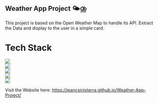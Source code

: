 ## Weather App Project 🌤⛈

This project is based on the Open Weather Map to handle its API. 
Extract the Data and display to the user in a simple card. 

# Tech Stack
![](https://img.shields.io/badge/JavaScript-323330?style=for-the-badge&logo=javascript&logoColor=F7DF1E)
<br>
![](https://img.shields.io/badge/Node.js-43853D?style=for-the-badge&logo=node.js&logoColor=white)
<br>
![](https://img.shields.io/badge/Express.js-404D59?style=for-the-badge)
<br>
![](https://img.shields.io/badge/Bootstrap-563D7C?style=for-the-badge&logo=bootstrap&logoColor=white)
<br>
![](https://img.shields.io/badge/HTML5-E34F26?style=for-the-badge&logo=html5&logoColor=white)
<br>

Visit the Website here: https://jeancsinisterra.github.io/Weather-App-Project/



